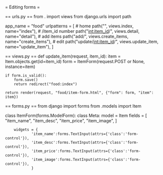 
= Editing forms =


== urls.py ==
from . import views
from django.urls import path

app_name = "food"
urlpatterns = [
    # home
    path("", views.index, name="index"),
    # /item_id number
    path("<int:item_id>/", views.detail, name="detail"),
    #  add items
    path("add/", views.create_items, name="create_items"),
    #  edit
    path("update/<int:item_id>/", views.update_item, name="update_item"),
]


== views.py ==
def update_item(request, item_id):
    item = Item.objects.get(id=item_id)
    form = ItemForm(request.POST or None, instance=item)

    if form.is_valid():
        form.save()
        return redirect("food:index")

    return render(request, "food/item-form.html", {"form": form, "item": item})
	
== forms.py ==
from django import forms
from .models import Item


class ItemForm(forms.ModelForm):
    class Meta:
        model = Item
        fields = [
            "item_name",
            "item_desc",
            "item_price",
            "item_image",
        ]

        widgets = {
                'item_name':forms.TextInput(attrs={'class':'form-control'}),
                'item_desc':forms.TextInput(attrs={'class':'form-control'}),
                'item_price':forms.TextInput(attrs={'class':'form-control'}),
                'item_image':forms.TextInput(attrs={'class':'form-control'}),
                }
